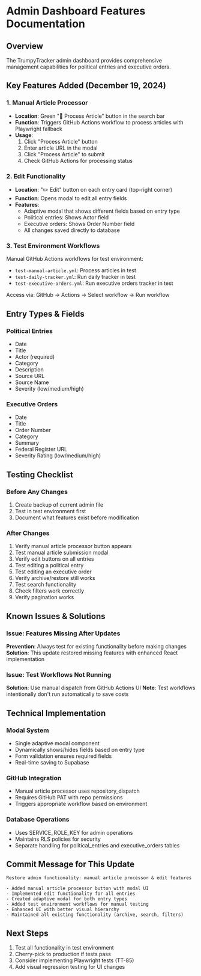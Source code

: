 # Admin Dashboard Features Documentation

## Overview
The TrumpyTracker admin dashboard provides comprehensive management capabilities for political entries and executive orders.

## Key Features Added (December 19, 2024)

### 1. Manual Article Processor
- **Location**: Green "📰 Process Article" button in the search bar
- **Function**: Triggers GitHub Actions workflow to process articles with Playwright fallback
- **Usage**:
  1. Click "Process Article" button
  2. Enter article URL in the modal
  3. Click "Process Article" to submit
  4. Check GitHub Actions for processing status

### 2. Edit Functionality
- **Location**: "✏️ Edit" button on each entry card (top-right corner)
- **Function**: Opens modal to edit all entry fields
- **Features**:
  - Adaptive modal that shows different fields based on entry type
  - Political entries: Shows Actor field
  - Executive orders: Shows Order Number field
  - All changes saved directly to database

### 3. Test Environment Workflows
Manual GitHub Actions workflows for test environment:
- `test-manual-article.yml`: Process articles in test
- `test-daily-tracker.yml`: Run daily tracker in test
- `test-executive-orders.yml`: Run executive orders tracker in test

Access via: GitHub → Actions → Select workflow → Run workflow

## Entry Types & Fields

### Political Entries
- Date
- Title
- Actor (required)
- Category
- Description
- Source URL
- Source Name
- Severity (low/medium/high)

### Executive Orders
- Date
- Title
- Order Number
- Category
- Summary
- Federal Register URL
- Severity Rating (low/medium/high)

## Testing Checklist

### Before Any Changes
1. Create backup of current admin file
2. Test in test environment first
3. Document what features exist before modification

### After Changes
1. Verify manual article processor button appears
2. Test manual article submission modal
3. Verify edit buttons on all entries
4. Test editing a political entry
5. Test editing an executive order
6. Verify archive/restore still works
7. Test search functionality
8. Check filters work correctly
9. Verify pagination works

## Known Issues & Solutions

### Issue: Features Missing After Updates
**Prevention**: Always test for existing functionality before making changes
**Solution**: This update restored missing features with enhanced React implementation

### Issue: Test Workflows Not Running
**Solution**: Use manual dispatch from GitHub Actions UI
**Note**: Test workflows intentionally don't run automatically to save costs

## Technical Implementation

### Modal System
- Single adaptive modal component
- Dynamically shows/hides fields based on entry type
- Form validation ensures required fields
- Real-time saving to Supabase

### GitHub Integration
- Manual article processor uses repository_dispatch
- Requires GitHub PAT with repo permissions
- Triggers appropriate workflow based on environment

### Database Operations
- Uses SERVICE_ROLE_KEY for admin operations
- Maintains RLS policies for security
- Separate handling for political_entries and executive_orders tables

## Commit Message for This Update
```
Restore admin functionality: manual article processor & edit features

- Added manual article processor button with modal UI
- Implemented edit functionality for all entries
- Created adaptive modal for both entry types
- Added test environment workflows for manual testing
- Enhanced UI with better visual hierarchy
- Maintained all existing functionality (archive, search, filters)
```

## Next Steps
1. Test all functionality in test environment
2. Cherry-pick to production if tests pass
3. Consider implementing Playwright tests (TT-85)
4. Add visual regression testing for UI changes
